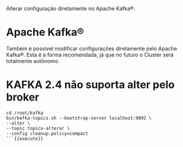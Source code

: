 Alterar configuração diretamente no Apache Kafka®.

# Apache Kafka®

Também é possível modificar configurações diretamente pelo Apache Kafka®. Esta é a forma
recomendada, já que no futuro o Cluster será totalmente autônomo.

# KAFKA 2.4 não suporta alter pelo broker

```
cd /root/kafka
bin/kafka-topics.sh --bootstrap-server localhost:9092 \
--alter \
--topic topico-alterar \
--config cleanup.policy=compact
```{{execute}}
